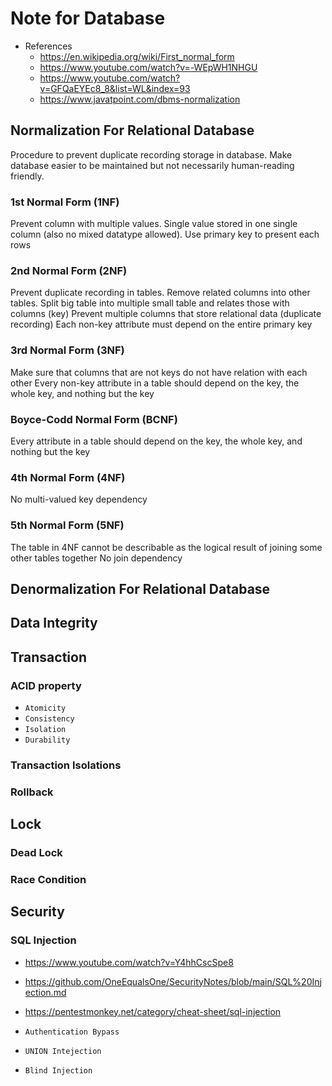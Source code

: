 # Note for Database

- References
    - https://en.wikipedia.org/wiki/First_normal_form
    - https://www.youtube.com/watch?v=-WEpWH1NHGU
    - https://www.youtube.com/watch?v=GFQaEYEc8_8&list=WL&index=93
    - https://www.javatpoint.com/dbms-normalization

## Normalization For Relational Database
Procedure to prevent duplicate recording storage in database.
Make database easier to be maintained but not necessarily human-reading friendly.

### 1st Normal Form (1NF)
Prevent column with multiple values.
Single value stored in one single column (also no mixed datatype allowed).
Use primary key to present each rows

### 2nd Normal Form (2NF)
Prevent duplicate recording in tables.
Remove related columns into other tables.
Split big table into multiple small table and relates those with columns (key)
Prevent multiple columns that store relational data (duplicate recording)
Each non-key attribute must depend on the entire primary key

### 3rd Normal Form (3NF)
Make sure that columns that are not keys do not have relation with each other
Every non-key attribute in a table should depend on the key, the whole key, and nothing but the key

### Boyce-Codd Normal Form (BCNF)
Every attribute in a table should depend on the key, the whole key, and nothing but the key

### 4th Normal Form (4NF)
No multi-valued key dependency

### 5th Normal Form (5NF)
The table in 4NF cannot be describable as the logical result of joining some other tables together
No join dependency

## Denormalization For Relational Database

## Data Integrity

## Transaction

### ACID property
- `Atomicity`
- `Consistency`
- `Isolation`
- `Durability`

### Transaction Isolations

### Rollback

## Lock

### Dead Lock

### Race Condition

## Security

### SQL Injection
- https://www.youtube.com/watch?v=Y4hhCscSpe8
- https://github.com/OneEqualsOne/SecurityNotes/blob/main/SQL%20Injection.md
- https://pentestmonkey.net/category/cheat-sheet/sql-injection

- `Authentication Bypass`
- `UNION Intejection`
- `Blind Injection`

